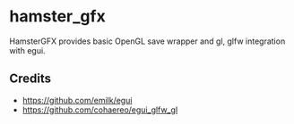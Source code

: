 # hamster_gfx
HamsterGFX provides basic OpenGL save wrapper and gl, glfw integration with egui. 
## Credits
- https://github.com/emilk/egui
- https://github.com/cohaereo/egui_glfw_gl
